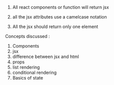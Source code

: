 1. All react components or function will return jsx

2. all the jsx attributes use a camelcase notation

3. All the jsx should return only one element

Concepts discussed :

1. Components
2. jsx
3. difference between jsx and html
4. props
5. list rendering
6. conditional rendering
7. Basics of state

